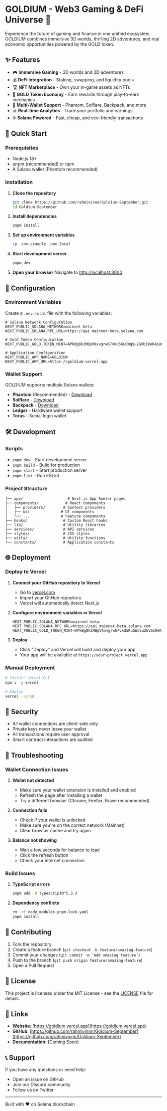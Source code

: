 # GOLDIUM - Web3 Gaming & DeFi Universe 🌟

Experience the future of gaming and finance in one unified ecosystem. GOLDIUM combines immersive 3D worlds, thrilling 2D adventures, and real economic opportunities powered by the GOLD token.

## ✨ Features

- 🎮 **Immersive Gaming** - 3D worlds and 2D adventures
- 💰 **DeFi Integration** - Staking, swapping, and liquidity pools
- 🏆 **NFT Marketplace** - Own your in-game assets as NFTs
- 💎 **GOLD Token Economy** - Earn rewards through play-to-earn mechanics
- 🔗 **Multi-Wallet Support** - Phantom, Solflare, Backpack, and more
- 📊 **Real-time Analytics** - Track your portfolio and earnings
- 🌐 **Solana Powered** - Fast, cheap, and eco-friendly transactions

## 🚀 Quick Start

### Prerequisites

- Node.js 18+ 
- pnpm (recommended) or npm
- A Solana wallet (Phantom recommended)

### Installation

1. **Clone the repository**
   ```bash
   git clone https://github.com/rahmivinnn/Goldium-September.git
   cd Goldium-September
   ```

2. **Install dependencies**
   ```bash
   pnpm install
   ```

3. **Set up environment variables**
   ```bash
   cp .env.example .env.local
   ```

4. **Start development server**
   ```bash
   pnpm dev
   ```

5. **Open your browser**
   Navigate to [http://localhost:3000](http://localhost:3000)

## 🔧 Configuration

### Environment Variables

Create a `.env.local` file with the following variables:

```env
# Solana Network Configuration
NEXT_PUBLIC_SOLANA_NETWORK=mainnet-beta
NEXT_PUBLIC_SOLANA_RPC_URL=https://api.mainnet-beta.solana.com

# Gold Token Configuration
NEXT_PUBLIC_GOLD_TOKEN_MINT=APkBg8kzMBpVKxvgrw67vkd5KuGWqSu2GVb19eK4pump

# Application Configuration
NEXT_PUBLIC_APP_NAME=GOLDIUM
NEXT_PUBLIC_APP_URL=https://goldium.vercel.app
```

### Wallet Support

GOLDIUM supports multiple Solana wallets:
- **Phantom** (Recommended) - [Download](https://phantom.app/)
- **Solflare** - [Download](https://solflare.com/)
- **Backpack** - [Download](https://backpack.app/)
- **Ledger** - Hardware wallet support
- **Torus** - Social login wallet

## 🛠 Development

### Scripts

- `pnpm dev` - Start development server
- `pnpm build` - Build for production
- `pnpm start` - Start production server
- `pnpm lint` - Run ESLint

### Project Structure

```
├── app/                    # Next.js App Router pages
├── components/            # React components
│   ├── providers/        # Context providers
│   ├── ui/              # UI components
│   └── ...              # Feature components
├── hooks/                # Custom React hooks
├── lib/                  # Utility libraries
├── services/             # API services
├── styles/               # CSS styles
├── utils/                # Utility functions
└── constants/            # Application constants
```

## 🌐 Deployment

### Deploy to Vercel

1. **Connect your GitHub repository to Vercel**
   - Go to [vercel.com](https://vercel.com)
   - Import your GitHub repository
   - Vercel will automatically detect Next.js

2. **Configure environment variables in Vercel**
   ```
   NEXT_PUBLIC_SOLANA_NETWORK=mainnet-beta
   NEXT_PUBLIC_SOLANA_RPC_URL=https://api.mainnet-beta.solana.com
   NEXT_PUBLIC_GOLD_TOKEN_MINT=APkBg8kzMBpVKxvgrw67vkd5KuGWqSu2GVb19eK4pump
   ```

3. **Deploy**
   - Click "Deploy" and Vercel will build and deploy your app
   - Your app will be available at `https://your-project.vercel.app`

### Manual Deployment

```bash
# Install Vercel CLI
npm i -g vercel

# Deploy
vercel --prod
```

## 🔐 Security

- All wallet connections are client-side only
- Private keys never leave your wallet
- All transactions require user approval
- Smart contract interactions are audited

## 🐛 Troubleshooting

### Wallet Connection Issues

1. **Wallet not detected**
   - Make sure your wallet extension is installed and enabled
   - Refresh the page after installing a wallet
   - Try a different browser (Chrome, Firefox, Brave recommended)

2. **Connection fails**
   - Check if your wallet is unlocked
   - Make sure you're on the correct network (Mainnet)
   - Clear browser cache and try again

3. **Balance not showing**
   - Wait a few seconds for balance to load
   - Click the refresh button
   - Check your internet connection

### Build Issues

1. **TypeScript errors**
   ```bash
   pnpm add -D typescript@^5.3.3
   ```

2. **Dependency conflicts**
   ```bash
   rm -rf node_modules pnpm-lock.yaml
   pnpm install
   ```

## 🤝 Contributing

1. Fork the repository
2. Create a feature branch (`git checkout -b feature/amazing-feature`)
3. Commit your changes (`git commit -m 'Add amazing feature'`)
4. Push to the branch (`git push origin feature/amazing-feature`)
5. Open a Pull Request

## 📄 License

This project is licensed under the MIT License - see the [LICENSE](LICENSE) file for details.

## 🔗 Links

- **Website**: [https://goldium.vercel.app](https://goldium.vercel.app)
- **GitHub**: [https://github.com/rahmivinnn/Goldium-September](https://github.com/rahmivinnn/Goldium-September)
- **Documentation**: [Coming Soon]

## 📞 Support

If you have any questions or need help:
- Open an issue on GitHub
- Join our Discord community
- Follow us on Twitter

---

Built with ❤️ on Solana blockchain